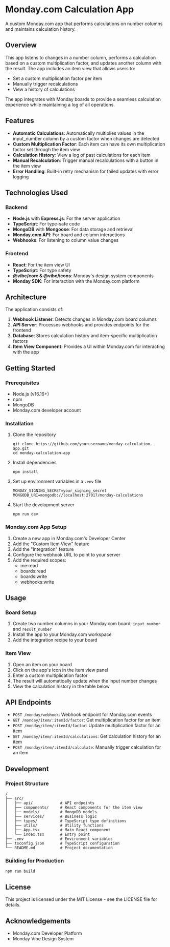 # Monday.com Calculation App

A custom Monday.com app that performs calculations on number columns and maintains calculation history.

## Overview

This app listens to changes in a number column, performs a calculation based on a custom multiplication factor, and updates another column with the result. The app includes an item view that allows users to:

- Set a custom multiplication factor per item
- Manually trigger recalculations
- View a history of calculations

The app integrates with Monday boards to provide a seamless calculation experience while maintaining a log of all operations.

## Features

- **Automatic Calculations**: Automatically multiplies values in the input_number column by a custom factor when changes are detected
- **Custom Multiplication Factor**: Each item can have its own multiplication factor set through the item view
- **Calculation History**: View a log of past calculations for each item
- **Manual Recalculation**: Trigger manual recalculations with a button in the item view
- **Error Handling**: Built-in retry mechanism for failed updates with error logging

## Technologies Used

### Backend

- **Node.js** with **Express.js**: For the server application
- **TypeScript**: For type-safe code
- **MongoDB** with **Mongoose**: For data storage and retrieval
- **Monday.com API**: For board and column interactions
- **Webhooks**: For listening to column value changes

### Frontend

- **React**: For the item view UI
- **TypeScript**: For type safety
- **@vibe/core & @vibe/icons**: Monday's design system components
- **Monday SDK**: For interaction with the Monday.com platform

## Architecture

The application consists of:

1. **Webhook Listener**: Detects changes in Monday.com board columns
2. **API Server**: Processes webhooks and provides endpoints for the frontend
3. **Database**: Stores calculation history and item-specific multiplication factors
4. **Item View Component**: Provides a UI within Monday.com for interacting with the app

## Getting Started

### Prerequisites

- Node.js (v16.16+)
- npm
- MongoDB
- Monday.com developer account

### Installation

1. Clone the repository

   ```
   git clone https://github.com/yourusername/monday-calculation-app.git
   cd monday-calculation-app
   ```

2. Install dependencies

   ```
   npm install
   ```

3. Set up environment variables in a `.env` file

   ```
   MONDAY_SIGNING_SECRET=your_signing_secret
   MONGODB_URI=mongodb://localhost:27017/monday-calculations
   ```

4. Start the development server
   ```
   npm run dev
   ```

### Monday.com App Setup

1. Create a new app in Monday.com's Developer Center
2. Add the "Custom Item View" feature
3. Add the "Integration" feature
4. Configure the webhook URL to point to your server
5. Add the required scopes:
   - me:read
   - boards:read
   - boards:write
   - webhooks:write

## Usage

### Board Setup

1. Create two number columns in your Monday.com board: `input_number` and `result_number`
2. Install the app to your Monday.com workspace
3. Add the integration recipe to your board

### Item View

1. Open an item on your board
2. Click on the app's icon in the item view panel
3. Enter a custom multiplication factor
4. The result will automatically update when the input number changes
5. View the calculation history in the table below

## API Endpoints

- `POST /monday/webhook`: Webhook endpoint for Monday.com events
- `GET /monday/item/:itemId/factor`: Get multiplication factor for an item
- `POST /monday/item/:itemId/factor`: Update multiplication factor for an item
- `GET /monday/item/:itemId/calculations`: Get calculation history for an item
- `POST /monday/item/:itemId/calculate`: Manually trigger calculation for an item

## Development

### Project Structure

```
/
├── src/
│   ├── api/            # API endpoints
│   ├── components/     # React components for the item view
│   ├── models/         # MongoDB models
│   ├── services/       # Business logic
│   ├── types/          # TypeScript type definitions
│   ├── utils/          # Utility functions
│   ├── App.tsx         # Main React component
│   └── index.tsx       # Entry point
├── .env                # Environment variables
├── tsconfig.json       # TypeScript configuration
└── README.md           # Project documentation
```

### Building for Production

```
npm run build
```

## License

This project is licensed under the MIT License - see the LICENSE file for details.

## Acknowledgements

- Monday.com Developer Platform
- Monday Vibe Design System
